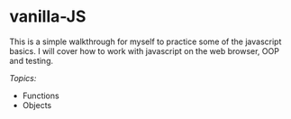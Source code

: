 # vanilla-JS

This is a simple walkthrough for myself to practice some of the javascript basics.
I will cover how to work with javascript on the web browser, OOP and testing.

*Topics:*
- Functions
- Objects

